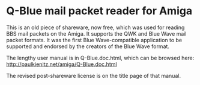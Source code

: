 # Q-Blue mail packet reader for Amiga

This is an old piece of shareware, now free, which was used for reading BBS mail packets on the Amiga.
It supports the QWK and Blue Wave mail packet formats.
It was the first Blue Wave-compatible application to be supported and endorsed by the creators of the Blue Wave format.

The lengthy user manual is in Q-Blue.doc.html, which can be browsed here: http://paulkienitz.net/amiga/Q-Blue.doc.html

The revised post-shareware license is on the title page of that manual.
